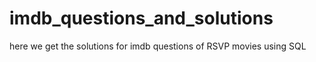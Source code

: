 # imdb_questions_and_solutions
here we get the solutions for imdb questions of RSVP movies using SQL
